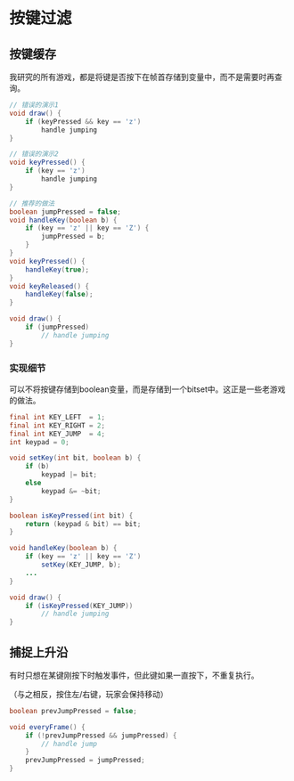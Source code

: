 # 按键过滤

## 按键缓存

我研究的所有游戏，都是将键是否按下在帧首存储到变量中，而不是需要时再查询。

```java
// 错误的演示1
void draw() {
	if (keyPressed && key == 'z')
    	handle jumping
}
```

```java
// 错误的演示2
void keyPressed() {
	if (key == 'z')
    	handle jumping
}
```

```java
// 推荐的做法
boolean jumpPressed = false;
void handleKey(boolean b) {
	if (key == 'z' || key == 'Z') {
    	jumpPressed = b;
    }
}
void keyPressed() {
	handleKey(true);
}
void keyReleased() {
	handleKey(false);
}

void draw() {
	if (jumpPressed)
    	// handle jumping
}
```

### 实现细节

可以不将按键存储到boolean变量，而是存储到一个bitset中。这正是一些老游戏的做法。

```java
final int KEY_LEFT  = 1;
final int KEY_RIGHT = 2;
final int KEY_JUMP  = 4;
int keypad = 0;

void setKey(int bit, boolean b) {
	if (b)
		keypad |= bit;
    else
    	keypad &= ~bit;
}

boolean isKeyPressed(int bit) {
	return (keypad & bit) == bit;
}

void handleKey(boolean b) {
	if (key == 'z' || key == 'Z')
    	setKey(KEY_JUMP, b);
    ...
}

void draw() {
	if (isKeyPressed(KEY_JUMP))
    	// handle jumping
}
```

## 捕捉上升沿

有时只想在某键刚按下时触发事件，但此键如果一直按下，不重复执行。

（与之相反，按住左/右键，玩家会保持移动）

```java
boolean prevJumpPressed = false;

void everyFrame() {
	if (!prevJumpPressed && jumpPressed) {
		// handle jump
    }
    prevJumpPressed = jumpPressed;
}

```
